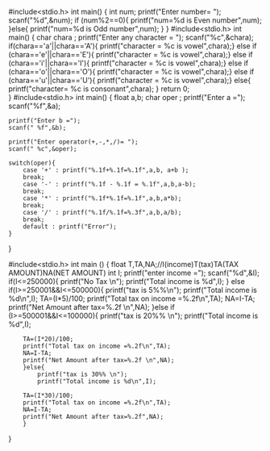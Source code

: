 #include<stdio.h>
int main()
{
	int num;
	printf("Enter number= ");
	scanf("%d",&num);
	if (num%2==0){
		printf("num=%d is Even number",num);
	}else{
		printf("num=%d is Odd number",num);
	}
}
#include<stdio.h>
int main()
{
char chara ;
printf("Enter any character = ");
scanf("%c",&chara);
if(chara=='a'||chara=='A'){
	printf("character = %c is vowel",chara);}
	else if (chara=='e'||chara=='E'){
	printf("character = %c is vowel",chara);}
	else if (chara=='i'||chara=='I'){
	printf("character = %c is vowel",chara);}
	else if (chara=='o'||chara=='O'){
	printf("character = %c is vowel",chara);}
	else if (chara=='u'||chara=='U'){
	printf("character = %c is vowel",chara);}
	else{
		printf("character= %c is consonant",chara);
	}
return 0;	
}
#include<stdio.h>
int main()
{
float a,b;
char oper ;
	printf("Enter a =");
	scanf("%f",&a);
	
	printf("Enter b =");
	scanf(" %f",&b);
	
	printf("Enter operator(+,-,*,/)= ");
	scanf(" %c",&oper);
	
	switch(oper){
		case '+' : printf("%.1f+%.1f=%.1f",a,b, a+b );
		break;
		case '-' : printf("%.1f - %.1f = %.1f",a,b,a-b);
		break;
		case '*' : printf("%.1f*%.1f=%.1f",a,b,a*b);
		break;
		case '/' : printf("%.1f/%.1f=%.3f",a,b,a/b);
		break;
		default : printf("Error");
	}
	
}




#include<stdio.h>
int main ()
{
	float T,TA,NA;//I(income)T(tax)TA(TAX AMOUNT)NA(NET AMOUNT) 
	int I;
	printf("enter income =");
	scanf("%d",&I);
	if(I<=250000){
		printf("No Tax \n");
		printf("Total income is %d",I);
	}
	else if(I>=250001&&I<=500000){
		printf("tax is 5%%\n");
		printf("Total income is %d\n",I);
		TA=(I*5)/100;
		printf("Total tax on income =%.2f\n",TA);
		NA=I-TA;
		printf("Net Amount after tax=%.2f \n",NA);
		}else if (I>=500001&&I<=100000){
			printf("tax is 20%% \n");
			printf("Total income is %d",I);
		
		TA=(I*20)/100;
		printf("Total tax on income =%.2f\n",TA);
		NA=I-TA;
		printf("Net Amount after tax=%.2f \n",NA);
		}else{
			printf("tax is 30%% \n");
			printf("Total income is %d\n",I);
			
		TA=(I*30)/100;
		printf("Total tax on income =%.2f\n",TA);
		NA=I-TA;
		printf("Net Amount after tax=%.2f",NA);
		}
}

